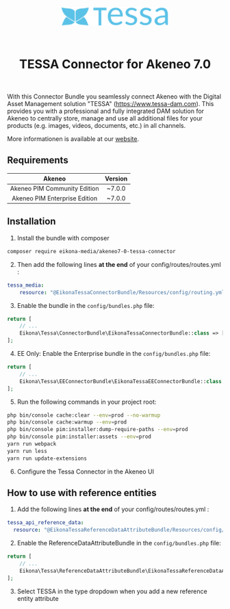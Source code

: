 <p align="center">
  <a href="https://www.tessa-dam.com/" target="_blank" rel="noopener noreferrer">
    <img src="tessa-logo.svg" width=250 alt="TESSA Logo"/>
  </a>
</p>

<p>&nbsp;</p>

<h1 align="center">
  TESSA Connector for Akeneo 7.0
</h1>

<p>&nbsp;</p>

With this Connector Bundle you seamlessly connect Akeneo with the Digital Asset Management solution "TESSA" (https://www.tessa-dam.com).
This provides you with a professional and fully integrated DAM solution for Akeneo to centrally store,
manage and use all additional files for your products (e.g. images, videos, documents, etc.) in all channels.

More informationen is available at our [website](https://www.tessa-dam.com/).

## Requirements

| Akeneo                        | Version |
|:-----------------------------:|:-------:|
| Akeneo PIM Community Edition  | ~7.0.0  |
| Akeneo PIM Enterprise Edition | ~7.0.0  |

## Installation

1) Install the bundle with composer
```bash
composer require eikona-media/akeneo7-0-tessa-connector
```

2) Then add the following lines **at the end** of your config/routes/routes.yml :
```yaml
tessa_media:
    resource: "@EikonaTessaConnectorBundle/Resources/config/routing.yml"
```

3) Enable the bundle in the `config/bundles.php` file:
```php
return [
    // ...
    Eikona\Tessa\ConnectorBundle\EikonaTessaConnectorBundle::class => ['all' => true],
];

```

4) EE Only: Enable the Enterprise bundle in the `config/bundles.php` file:
```php
return [
    // ...
    Eikona\Tessa\EEConnectorBundle\EikonaTessaEEConnectorBundle::class => ['all' => true],
];
```

5) Run the following commands in your project root:
```bash
php bin/console cache:clear --env=prod --no-warmup
php bin/console cache:warmup --env=prod
php bin/console pim:installer:dump-require-paths --env=prod
php bin/console pim:installer:assets --env=prod
yarn run webpack
yarn run less
yarn run update-extensions
```

6) Configure the Tessa Connector in the Akeneo UI

## How to use with reference entities

1) Add the following lines **at the end** of your config/routes/routes.yml :
```yaml
tessa_api_reference_data:
  resource: "@EikonaTessaReferenceDataAttributeBundle/Resources/config/routing.yml"
```

2) Enable the ReferenceDataAttributeBundle in the `config/bundles.php` file:
```php
return [
    // ...
    Eikona\Tessa\ReferenceDataAttributeBundle\EikonaTessaReferenceDataAttributeBundle::class => ['all' => true], // New
];
```

3) Select TESSA in the type dropdown when you add a new reference entity attribute
